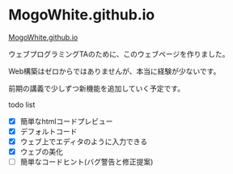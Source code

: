 # MogoWhite.github.io

[MogoWhite.github.io](https://MogoWhite.github.io)

ウェブプログラミングTAのために、このウェブページを作りました。

Web構築はゼロからではありませんが、本当に経験が少ないです。

前期の講義で少しずつ新機能を追加していく予定です。

todo list

- [x] 簡単なhtmlコードプレビュー
- [x] デフォルトコード
- [x] ウェブ上でエディタのように入力できる
- [x] ウェブの美化
- [ ] 簡単なコードヒント(バグ警告と修正提案)
